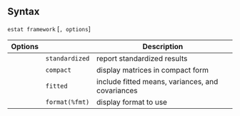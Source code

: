 ## Syntax

`estat framework` \[`, options`\]

| Options |                | Description                                      |
|---------|----------------|--------------------------------------------------|
|         | `standardized` | report standardized results                      |
|         | `compact`      | display matrices in compact form                 |
|         | `fitted`       | include fitted means, variances, and covariances |
|         | `format(%fmt)` | display format to use                            |
